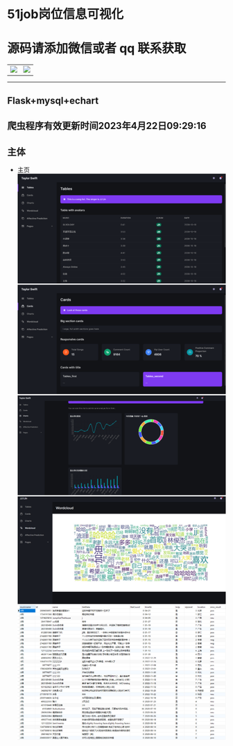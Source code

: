 # 51job岗位信息可视化

# 源码请添加微信或者 qq 联系获取


<html>
    <div align="center">
        <table align="center" >
            <tr>
                <td>
                    <img src="https://gitcode.net/k54kdk/result_display/-/raw/master/src/联系二维码/微信好友.jpg" height=350/>
                </td>
                <td>
                    <img src="https://gitcode.net/k54kdk/result_display/-/raw/master/src/联系二维码/QQ好友.jpg" height=350/>
                </td>
            </tr>
        </table>
    </div>
</html>

***

## Flask+mysql+echart
## 爬虫程序有效更新时间2023年4月22日09:29:16
## 主体
- 主页
![](./1tables.png)
![](./2分析结果展示.png)
![](./3图表展示结果.png)
![](./4词云.png)
![](./数据库展示.png)

##
